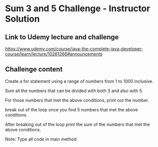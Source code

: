 # Sum 3 and 5 Challenge - Instructor Solution

## Link to Udemy lecture and challenge

https://www.udemy.com/course/java-the-complete-java-developer-course/learn/lecture/10261266#announcements

## Challenge content

Create a for statement using a range of numbers from 1 to 1000 inclusive.

Sum all the numbers that can be divided with both 3 and also with 5.

For those numbers that met the above conditions, print out the number.

break out of the loop once you find 5 numbers that met the above conditions.

After breaking out of the loop print the sum of the numbers that met the above conditions.

Note: Type all code in main method 
